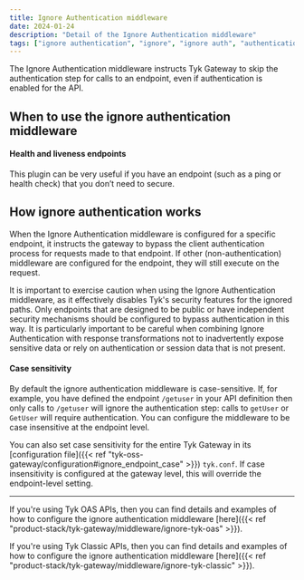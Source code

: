 ```yaml
---
title: Ignore Authentication middleware
date: 2024-01-24
description: "Detail of the Ignore Authentication middleware"
tags: ["ignore authentication", "ignore", "ignore auth", "authentication", "middleware", "per-endpoint"]
---
```


The Ignore Authentication middleware instructs Tyk Gateway to skip the authentication step for calls to an endpoint, even if authentication is enabled for the API.

## When to use the ignore authentication middleware
#### Health and liveness endpoints
This plugin can be very useful if you have an endpoint (such as a ping or health check) that you don’t need to secure.

## How ignore authentication works
When the Ignore Authentication middleware is configured for a specific endpoint, it instructs the gateway to bypass the client authentication process for requests made to that endpoint. If other (non-authentication) middleware are configured for the endpoint, they will still execute on the request.

It is important to exercise caution when using the Ignore Authentication middleware, as it effectively disables Tyk's security features for the ignored paths. Only endpoints that are designed to be public or have independent security mechanisms should be configured to bypass authentication in this way. It is particularly important to be careful when combining Ignore Authentication with response transformations not to inadvertently expose sensitive data or rely on authentication or session data that is not present.

#### Case sensitivity
By default the ignore authentication middleware is case-sensitive. If, for example, you have defined the endpoint `/getuser` in your API definition then only calls to `/getuser` will ignore the authentication step: calls to `getUser` or `GetUser` will require authentication. You can configure the middleware to be case insensitive at the endpoint level.

You can also set case sensitivity for the entire Tyk Gateway in its [configuration file]({{< ref "tyk-oss-gateway/configuration#ignore_endpoint_case" >}}) `tyk.conf`. If case insensitivity is configured at the gateway level, this will override the endpoint-level setting.

<hr>

If you're using Tyk OAS APIs, then you can find details and examples of how to configure the ignore authentication middleware [here]({{< ref "product-stack/tyk-gateway/middleware/ignore-tyk-oas" >}}).

If you're using Tyk Classic APIs, then you can find details and examples of how to configure the ignore authentication middleware [here]({{< ref "product-stack/tyk-gateway/middleware/ignore-tyk-classic" >}}).

<!-- proposed "summary box" to be shown graphically on each middleware page
 ## Ignore Authentication middleware summary
  - The Ignore Authentication middleware is an optional stage in Tyk's API Request processing chain, sitting between the [TBC]() and [TBC]() middleware.
  - The Ignore Authentication middleware can be configured at the per-endpoint level within the API Definition and is supported by the API Designer within the Tyk Dashboard. 
 -->

